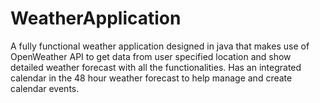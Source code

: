 # WeatherApplication
A fully functional weather application designed in java that makes use of OpenWeather API to get data from user specified location and show detailed weather forecast with all the functionalities. Has an integrated calendar in the 48 hour weather forecast to help manage and create calendar events.
